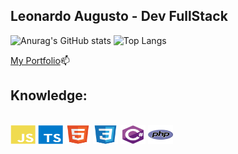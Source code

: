 ## Leonardo Augusto - Dev FullStack

![Anurag's GitHub stats](https://github-readme-stats-sigma-five.vercel.app/api?username=LeoAuguszto&show_icons=true&theme=dracula)
![Top Langs](https://github-readme-stats-sigma-five.vercel.app/api/top-langs/?username=LeoAuguszto&layout=compact&theme=dracula)

<div>
  <span><a href="https://leoauguszto.github.io/myportifolio.github.io/index.html"/>My Portfolio</a><span>📫
</div>

  ## Knowledge:  
<div style="display: inline_block"><br>
  <img align="center" alt="Leo-Js" height="30" width="40" src="https://raw.githubusercontent.com/devicons/devicon/master/icons/javascript/javascript-plain.svg">
  <img align="center" alt="Leo-Ts" height="30" width="40" src="https://raw.githubusercontent.com/devicons/devicon/master/icons/typescript/typescript-plain.svg">
  <img align="center" alt="Leo-HTML" height="30" width="40" src="https://raw.githubusercontent.com/devicons/devicon/master/icons/html5/html5-original.svg">
  <img align="center" alt="Leo-CSS" height="30" width="40" src="https://raw.githubusercontent.com/devicons/devicon/master/icons/css3/css3-original.svg">
  <img align="center" alt="Leo-Csharp" height="30" width="40" src="https://raw.githubusercontent.com/devicons/devicon/master/icons/csharp/csharp-original.svg">
  <img align="center" alt="Leo-sql" height="30" width="40" src="https://raw.githubusercontent.com/devicons/devicon/master/icons/php/php-original.svg">
</div>
